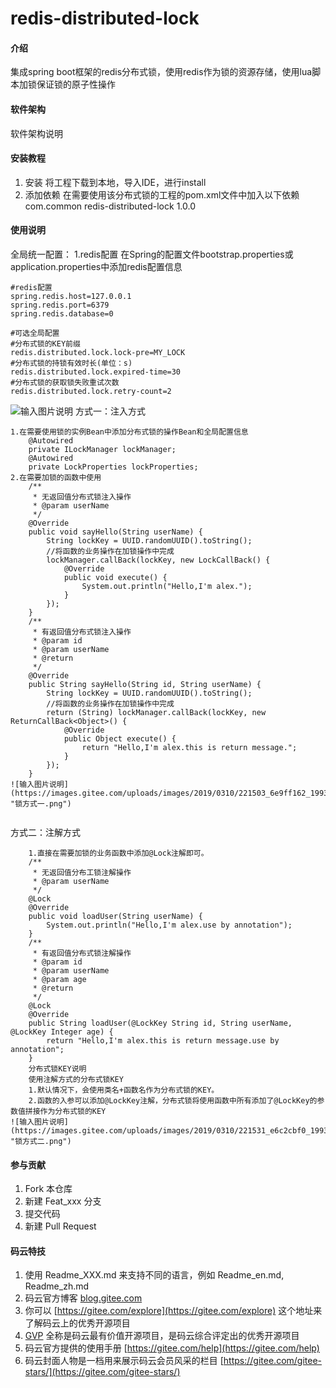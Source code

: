 # redis-distributed-lock

#### 介绍
集成spring boot框架的redis分布式锁，使用redis作为锁的资源存储，使用lua脚本加锁保证锁的原子性操作

#### 软件架构
软件架构说明


#### 安装教程

1. 安装
    将工程下载到本地，导入IDE，进行install
2. 添加依赖
    在需要使用该分布式锁的工程的pom.xml文件中加入以下依赖
        <dependency>
			<groupId>com.common</groupId>
			<artifactId>redis-distributed-lock</artifactId>
			<version>1.0.0</version>
	   </dependency>

#### 使用说明

全局统一配置：
1.redis配置
     在Spring的配置文件bootstrap.properties或application.properties中添加redis配置信息

    #redis配置
    spring.redis.host=127.0.0.1
    spring.redis.port=6379
    spring.redis.database=0
    
    #可选全局配置
    #分布式锁的KEY前缀
    redis.distributed.lock.lock-pre=MY_LOCK
    #分布式锁的持锁有效时长(单位：s)
    redis.distributed.lock.expired-time=30
    #分布式锁的获取锁失败重试次数
    redis.distributed.lock.retry-count=2

![输入图片说明](https://images.gitee.com/uploads/images/2019/0310/220953_55e24352_1993405.png "锁配置.png")
方式一：注入方式

```
1.在需要使用锁的实例Bean中添加分布式锁的操作Bean和全局配置信息
	@Autowired
    private ILockManager lockManager;
    @Autowired
    private LockProperties lockProperties;
2.在需要加锁的函数中使用
	/**
     * 无返回值分布式锁注入操作
     * @param userName
     */
    @Override
    public void sayHello(String userName) {
        String lockKey = UUID.randomUUID().toString();
        //将函数的业务操作在加锁操作中完成
        lockManager.callBack(lockKey, new LockCallBack() {
            @Override
            public void execute() {
                System.out.println("Hello,I'm alex.");
            }
        });
    }
    /**
     * 有返回值分布式锁注入操作
     * @param id
     * @param userName
     * @return
     */
    @Override
    public String sayHello(String id, String userName) {
        String lockKey = UUID.randomUUID().toString();
        //将函数的业务操作在加锁操作中完成
        return (String) lockManager.callBack(lockKey, new ReturnCallBack<Object>() {
            @Override
            public Object execute() {
                return "Hello,I'm alex.this is return message.";
            }
        });
    }
![输入图片说明](https://images.gitee.com/uploads/images/2019/0310/221503_6e9ff162_1993405.png "锁方式一.png")
    
```

方式二：注解方式



```
	1.直接在需要加锁的业务函数中添加@Lock注解即可。
	/**
     * 无返回值分布工锁注解操作
     * @param userName
     */
    @Lock
    @Override
    public void loadUser(String userName) {
        System.out.println("Hello,I'm alex.use by annotation");
    }
    /**
     * 有返回值分布式锁注解操作
     * @param id
     * @param userName
     * @param age
     * @return
     */
    @Lock
    @Override
    public String loadUser(@LockKey String id, String userName, @LockKey Integer age) {
        return "Hello,I'm alex.this is return message.use by annotation";
    }
    分布式锁KEY说明
    使用注解方式的分布式锁KEY
    1.默认情况下，会使用类名+函数名作为分布式锁的KEY。
    2.函数的入参可以添加@LockKey注解，分布式锁将使用函数中所有添加了@LockKey的参数值拼接作为分布式锁的KEY
![输入图片说明](https://images.gitee.com/uploads/images/2019/0310/221531_e6c2cbf0_1993405.png "锁方式二.png")

```

#### 参与贡献

1. Fork 本仓库
2. 新建 Feat_xxx 分支
3. 提交代码
4. 新建 Pull Request


#### 码云特技

1. 使用 Readme\_XXX.md 来支持不同的语言，例如 Readme\_en.md, Readme\_zh.md
2. 码云官方博客 [blog.gitee.com](https://blog.gitee.com)
3. 你可以 [https://gitee.com/explore](https://gitee.com/explore) 这个地址来了解码云上的优秀开源项目
4. [GVP](https://gitee.com/gvp) 全称是码云最有价值开源项目，是码云综合评定出的优秀开源项目
5. 码云官方提供的使用手册 [https://gitee.com/help](https://gitee.com/help)
6. 码云封面人物是一档用来展示码云会员风采的栏目 [https://gitee.com/gitee-stars/](https://gitee.com/gitee-stars/)
